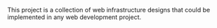 This project is a collection of web infrastructure designs that could be implemented in any web development project.